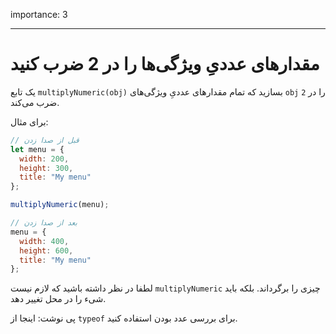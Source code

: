 importance: 3

---

# مقدارهای عددیِ ویژگی‌ها را در 2 ضرب کنید

یک تابع `multiplyNumeric(obj)` بسازید که تمام مقدارهای عددیِ ویژگی‌های `obj` را در `2` ضرب می‌کند.

برای مثال:

```js
// قبل از صدا زدن
let menu = {
  width: 200,
  height: 300,
  title: "My menu"
};

multiplyNumeric(menu);

// بعد از صدا زدن
menu = {
  width: 400,
  height: 600,
  title: "My menu"
};
```

لطفا در نظر داشته باشید که لازم نیست `multiplyNumeric` چیزی را برگرداند. بلکه باید شیء را در محل تغییر دهد.

پی نوشت: اینجا از `typeof` برای بررسی عدد بودن استفاده کنید.


